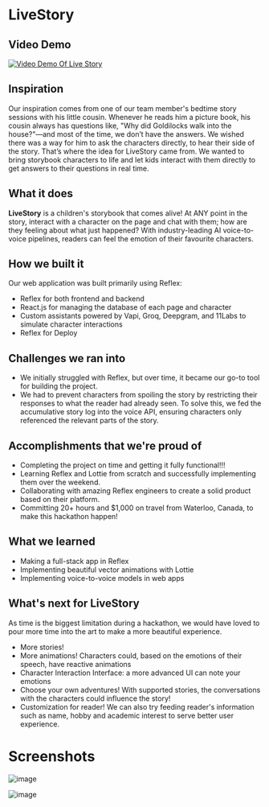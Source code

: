 # LiveStory

## Video Demo
[![Video Demo Of Live Story](https://img.youtube.com/vi/E7Z3YmKI0LI/0.jpg)](https://www.youtube.com/watch?v=E7Z3YmKI0LI)


## Inspiration
Our inspiration comes from one of our team member's bedtime story sessions with his little cousin. Whenever he reads him a picture book, his cousin always has questions like, "Why did Goldilocks walk into the house?"—and most of the time, we don’t have the answers. We wished there was a way for him to ask the characters directly, to hear their side of the story. That’s where the idea for LiveStory came from. We wanted to bring storybook characters to life and let kids interact with them directly to get answers to their questions in real time.

## What it does
**LiveStory** is a children's storybook that comes alive! At ANY point in the story, interact with a character on the page and chat with them; how are they feeling about what just happened? With industry-leading AI voice-to-voice pipelines, readers can feel the emotion of their favourite characters.

## How we built it
Our web application was built primarily using Reflex:
- Reflex for both frontend and backend
- React.js for managing the database of each page and character
- Custom assistants powered by Vapi, Groq, Deepgram, and 11Labs to simulate character interactions
- Reflex for Deploy


## Challenges we ran into

- We initially struggled with Reflex, but over time, it became our go-to tool for building the project.
- We had to prevent characters from spoiling the story by restricting their responses to what the reader had already seen. To solve this, we fed the accumulative story log into the voice API, ensuring characters only referenced the relevant parts of the story.

## Accomplishments that we're proud of

- Completing the project on time and getting it fully functional!!!
- Learning Reflex and Lottie from scratch and successfully implementing them over the weekend.
- Collaborating with amazing Reflex engineers to create a solid product based on their platform.
- Committing 20+ hours and $1,000 on travel from Waterloo, Canada, to make this hackathon happen!

## What we learned
- Making a full-stack app in Reflex
- Implementing beautiful vector animations with Lottie
- Implementing voice-to-voice models in web apps

## What's next for LiveStory

As time is the biggest limitation during a hackathon, we would have loved to pour more time into the art to make a more beautiful experience.

- More stories!
- More animations! Characters could, based on the emotions of their speech, have reactive animations
- Character Interaction Interface: a more advanced UI can note your emotions
- Choose your own adventures! With supported stories, the conversations with the characters could influence the story!
- Customization for reader! We can also try feeding reader's information such as name, hobby and academic interest to serve better user experience.


# Screenshots

![image](https://github.com/user-attachments/assets/7490cda9-6bf6-4014-a827-05d235bc6c36)

![image](https://github.com/user-attachments/assets/1db5c46d-37ce-4b71-818e-8d2da4d7a3f3)



